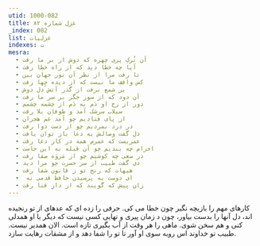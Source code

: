 ```yaml
---
utid: 1000-082
title: غزل شماره ۸۲
_index: 082
list: غزلیات
indexes: ت
mesra:
  - آن تُرکِ پری چهره که دوش از بر ما رفت
  - آیا چه خطا دید که از راه خطا رفت
  - تا رفت مرا از نظر آن نور جهان بین
  - کس واقف ما نیست که از دیده چِها رفت
  - بر شمع نرفت از گذر آتش دل دوش
  - آن دود که از سوز جگر بر سر ما رفت
  - دور از رخ او دَم به دَم از چشمه چشمم
  - سیلاب سرشک آمد و طوفان بلا رفت
  - از پای فتادیم چو آمد غم هجران
  - در درد بمردیم چو از دست دوا رفت
  - دل گفت وصالش به دعا باز توان یافت
  - عمریست که عمرم همه در کار دعا رفت
  - احرام چه بندیم چو آن قبله نه این جاست
  - در سعی چه کوشیم چو از مَروَه صفا رفت
  - دی گفت طبیب از سر حسرت چو مرا دید
  - هیهات که رنج تو ز قانون شفا رفت
  - ‌ ای دوست به پرسیدن حافظ قدمی نه
  - زان پیش که گویند که از دارِ فنا رفت
---
```

کارهای مهم را بازیچه نگیر چون خطا می کی. حرفی را زده ای که عدهای از تو رنجیده اند، دل آنها را بدست بیاور، چون د زمان پیری و تهایی کسی نیست که دیگر با او همدلی کنی و هم سخن شوی. ماهی را هر وقت از آب بگیری تازه است. الان همدیر نیست. طبیب تو خداوند اس روبه سوی او آور تا تو را شفا دهد و از مشقات رهایت سازد.

